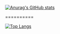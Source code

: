 [![Anurag's GitHub stats](https://github-readme-stats.vercel.app/api?username=Liscuri)](https://github.com/anuraghazra/github-readme-stats)

==========

[![Top Langs](https://github-readme-stats.vercel.app/api/top-langs/?username=Liscuri&langs_count=8)](https://github.com/anuraghazra/github-readme-stats)
